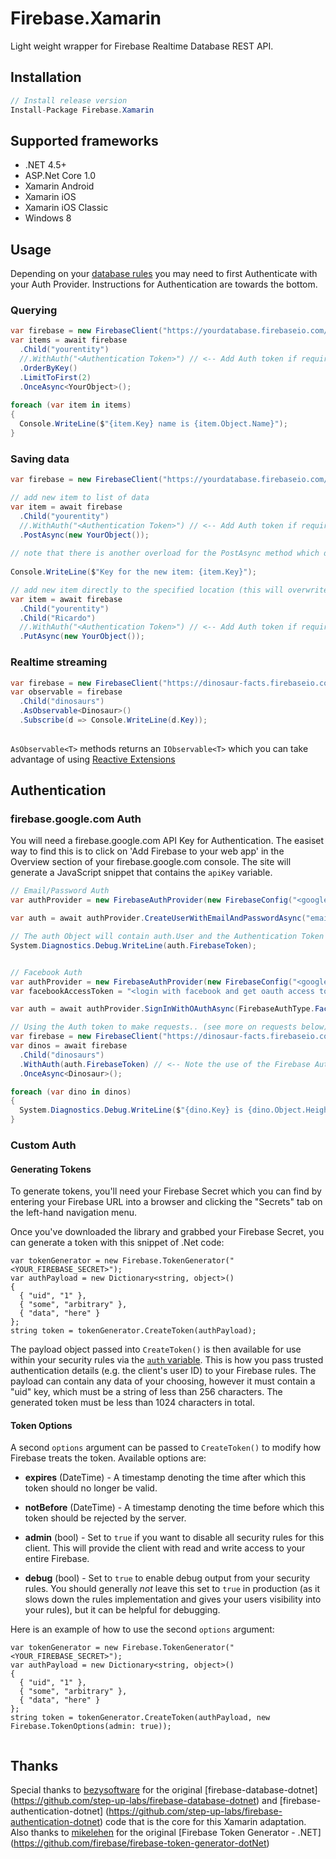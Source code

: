 # Firebase.Xamarin
Light weight wrapper for Firebase Realtime Database REST API.
## Installation
```csharp
// Install release version
Install-Package Firebase.Xamarin

```

## Supported frameworks
* .NET 4.5+
* ASP.Net Core 1.0
* Xamarin Android
* Xamarin iOS 
* Xamarin iOS Classic
* Windows 8

## Usage

Depending on your [database rules](https://firebase.google.com/docs/database/security/) you may need to first Authenticate with your Auth Provider. Instructions for Authentication are towards the bottom.

### Querying

```csharp
var firebase = new FirebaseClient("https://yourdatabase.firebaseio.com/");
var items = await firebase
  .Child("yourentity")
  //.WithAuth("<Authentication Token>") // <-- Add Auth token if required. Auth instructions further down in readme.
  .OrderByKey()
  .LimitToFirst(2)
  .OnceAsync<YourObject>();
  
foreach (var item in items)
{
  Console.WriteLine($"{item.Key} name is {item.Object.Name}");
}
```

### Saving data

```csharp
var firebase = new FirebaseClient("https://yourdatabase.firebaseio.com/");

// add new item to list of data 
var item = await firebase
  .Child("yourentity")
  //.WithAuth("<Authentication Token>") // <-- Add Auth token if required. Auth instructions further down in readme.
  .PostAsync(new YourObject());
  
// note that there is another overload for the PostAsync method which delegates the new key generation to the client
  
Console.WriteLine($"Key for the new item: {item.Key}");  

// add new item directly to the specified location (this will overwrite whatever data already exists at that location)
var item = await firebase
  .Child("yourentity")
  .Child("Ricardo")
  //.WithAuth("<Authentication Token>") // <-- Add Auth token if required. Auth instructions further down in readme.
  .PutAsync(new YourObject());

```

### Realtime streaming

```csharp
var firebase = new FirebaseClient("https://dinosaur-facts.firebaseio.com/");
var observable = firebase
  .Child("dinosaurs")
  .AsObservable<Dinosaur>()
  .Subscribe(d => Console.WriteLine(d.Key));
  
```

```AsObservable<T>``` methods returns an ```IObservable<T>``` which you can take advantage of using [Reactive Extensions](https://github.com/Reactive-Extensions/Rx.NET)


## Authentication

### firebase.google.com Auth

You will need a firebase.google.com API Key for Authentication. The easiset way to find this is to click on 'Add Firebase to your web app' in the Overview section of your firebase.google.com console. The site will generate a JavaScript snippet that contains the ```apiKey``` variable.
```csharp
// Email/Password Auth
var authProvider = new FirebaseAuthProvider(new FirebaseConfig("<google.firebase.com API Key>"));

var auth = await authProvider.CreateUserWithEmailAndPasswordAsync("email@email.com", "password");

// The auth Object will contain auth.User and the Authentication Token from the request
System.Diagnostics.Debug.WriteLine(auth.FirebaseToken);


// Facebook Auth
var authProvider = new FirebaseAuthProvider(new FirebaseConfig("<google.firebase.com API Key>"));
var facebookAccessToken = "<login with facebook and get oauth access token>";

var auth = await authProvider.SignInWithOAuthAsync(FirebaseAuthType.Facebook, facebookAccessToken);

// Using the Auth token to make requests.. (see more on requests below)
var firebase = new FirebaseClient("https://dinosaur-facts.firebaseio.com/");
var dinos = await firebase
  .Child("dinosaurs")
  .WithAuth(auth.FirebaseToken) // <-- Note the use of the Firebase Auth Token
  .OnceAsync<Dinosaur>();

foreach (var dino in dinos)
{
  System.Diagnostics.Debug.WriteLine($"{dino.Key} is {dino.Object.Height}m high.");
}
```


### Custom Auth

#### Generating Tokens

To generate tokens, you'll need your Firebase Secret which you can find by entering your Firebase
URL into a browser and clicking the "Secrets" tab on the left-hand navigation menu.

Once you've downloaded the library and grabbed your Firebase Secret, you can generate a token with
this snippet of .Net code:

```
var tokenGenerator = new Firebase.TokenGenerator("<YOUR_FIREBASE_SECRET>");
var authPayload = new Dictionary<string, object>()
{
  { "uid", "1" },
  { "some", "arbitrary" },
  { "data", "here" }
};
string token = tokenGenerator.CreateToken(authPayload);
```

The payload object passed into `CreateToken()` is then available for use within your
security rules via the [`auth` variable](https://www.firebase.com/docs/security/api/rule/auth.html).
This is how you pass trusted authentication details (e.g. the client's user ID) to your
Firebase rules. The payload can contain any data of your choosing, however it
must contain a "uid" key, which must be a string of less than 256 characters. The
generated token must be less than 1024 characters in total.


#### Token Options

A second `options` argument can be passed to `CreateToken()` to modify how Firebase treats the
token. Available options are:

* **expires** (DateTime) - A timestamp denoting the time after which this token should no longer
be valid.

* **notBefore** (DateTime) - A timestamp denoting the time before which this token should be
rejected by the server.

* **admin** (bool) - Set to `true` if you want to disable all security rules for this client. This
will provide the client with read and write access to your entire Firebase.

* **debug** (bool) - Set to `true` to enable debug output from your security rules. You should
generally *not* leave this set to `true` in production (as it slows down the rules implementation
and gives your users visibility into your rules), but it can be helpful for debugging.

Here is an example of how to use the second `options` argument:

```
var tokenGenerator = new Firebase.TokenGenerator("<YOUR_FIREBASE_SECRET>");
var authPayload = new Dictionary<string, object>()
{
  { "uid", "1" },
  { "some", "arbitrary" },
  { "data", "here" }
};
string token = tokenGenerator.CreateToken(authPayload, new Firebase.TokenOptions(admin: true));
  
```
## Thanks
Special thanks to [bezysoftware](https://github.com/bezysoftware) for the original [firebase-database-dotnet] (https://github.com/step-up-labs/firebase-database-dotnet) and [firebase-authentication-dotnet] (https://github.com/step-up-labs/firebase-authentication-dotnet) code that is the core for this Xamarin adaptation. Also thanks to [mikelehen](https://github.com/mikelehen) for the original [Firebase Token Generator - .NET] (https://github.com/firebase/firebase-token-generator-dotNet)

